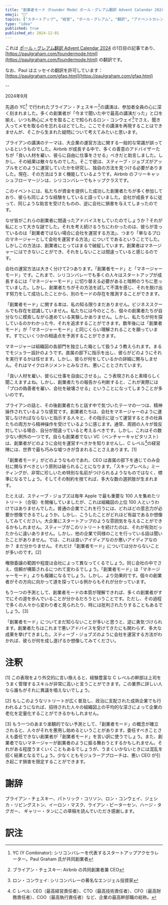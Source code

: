 ```yaml
---
title: "創業者モード（Founder Mode）ポール・グレアム翻訳 Advent Calendar 2024 1日目"
emoji: "🚀"
topics: ["スタートアップ", "経営", "ポール・グレアム", "翻訳", "アドベントカレンダー"]
type: "idea"
published: true
published_at: 2024-12-01
---
```


これは [ポール・グレアム翻訳 Advent Calendar 2024](https://adventar.org/calendars/10831) の1日目の記事であり、[https://paulgraham.com/foundermode.html](https://paulgraham.com/foundermode.html) の翻訳です。

なお、Paul はエッセイの翻訳を許可しています：[https://paulgraham.com/gfaq.html](https://paulgraham.com/gfaq.html)

--

2024年9月

先週の YC[^t1] で行われたブライアン・チェスキー[^t2]の講演は、参加者全員の心に深く刻まれました。多くの創業者が「今まで聞いた中で最高の講演だった」と口を揃え、いつも熱心にメモを取ることで知られるロン・コンウェイ[^t3]でさえ、聞き入ってメモを取るのを忘れるほどでした。ここでその講演を再現することはできませんが、そこから生まれた疑問について考えてみたいと思います。

ブライアンの講演のテーマは、大企業の運営方法に関する一般的な常識が誤っているというものでした。Airbnb が成長する中で、多くの善意のアドバイザーたちが「良い人材を雇い、彼らに自由に仕事をさせる」べきだと助言しました。しかし、その結果は散々なものでした。そこで彼は、スティーブ・ジョブズがアップルをどのように運営していたかを研究し、独自の方法を見つける必要がありました。現在、その方法はうまく機能しているようです。Airbnb のフリーキャッシュフローマージンは、シリコンバレーでもトップクラスです。

このイベントには、私たちが資金を提供した成功した創業者たちが多く参加しており、彼らも同じような経験をしていると語っていました。会社が成長するに従って、同じような助言を受けたものの、逆に会社に損害を与えてしまったのです。

なぜ皆がこれらの創業者に間違ったアドバイスをしていたのでしょうか？それが私にとって大きな謎でした。それを考え続けるうちにわかったのは、彼らが言っているのは「創業者ではない場合に会社を運営する方法」、つまり「単なるプロのマネージャーとして会社を運営する方法」についてであるということでした。しかしこの方法は、創業者にとってはまるで破綻しています。創業者はマネージャーにはできないことができ、それをしないことは間違っていると感じるのです。

会社の運営方法は大きく分けて2つあります。「創業者モード」と「マネージャーモード」です。これまで、シリコンバレーでも多くの人々はスタートアップが成長するには「マネージャーモード」に切り替える必要があると暗黙のうちに思っていました。しかし、創業者たちがその方法を試して不満を感じ、それを脱け出す努力をして成功したことから、別のモードの存在を推測することができます。

「創業者モード」に関する本は、私の知る限りまだありません。ビジネススクールでも存在を認識していません。私たちには今のところ、個々の創業者たちが自分なりに模索しながら進めている実験しかありません。しかし、私たちが何を探しているのかわかった今、それを追求することができます。数年後には「創業者モード」が「マネージャーモード」と同じくらい理解されることを願っています。すでにいくつかの相違点を予測することができます。

マネージャーは組織図の各部門を独立した箱として扱うよう教えられます。まるでモジュラー設計のようです。直属の部下に指示を出し、彼らがどのようにそれを実行するかは任せます。しかし、彼らが何をしているかの詳細に関与しません。それはマイクロネジメントとみなされ、悪いこととされています。

「良い人材を雇い、彼らに仕事を自由にさせる」。こう表現されると素晴らしく聞こえますよね。しかし、創業者たちの報告から判断すると、これが実際には「プロの偽善者を雇い、会社を破壊させる」ということになってしまうことが多いのです。

ブライアンの話と、その後創業者たちと話す中で気づいたテーマの一つは、精神操作されているような感覚です。創業者たちは、会社をマネージャーのように運営しなければならないと指示する人々と、その指示に従って運営するときの社員たちの両方から精神操作を受けているように感じます。通常、周囲の人々が皆反対している場合、自分が間違っていると考えるべきです。しかし、これはその数少ない例外の一つです。自らも創業者でない VC（ベンチャーキャピタリスト）は、創業者がどのように会社を運営すべきかを知りませんし、C レベル[^t5]の経営陣には、世界で最も巧みな嘘つきが含まれることさえあります。[1]

「創業者モード」がどのようなものであれ、CEO は直属の部下を通じてのみ会社に関与すべきという原則は破られることになります。「スキップレベル」ミーティングが、非常に珍しいため特別な名前がつけられるようなものではなく、標準になるでしょう。そしてその制約を捨てれば、多大な数の選択肢が生まれます。

たとえば、スティーブ・ジョブズは毎年 Apple で最も重要な 100 人を集めたリトリート（合宿）を開催していましたが、これは組織図の上位 100 人というわけではありませんでした。普通の企業でこれを行うには、どれほどの意志力が必要か想像できるでしょうか。しかし、こうしたことがどれほど有益であるか想像してみてください。大企業にスタートアップのような雰囲気を与えることができるかもしれません。スティーブがこのリトリートを続けたのは、それが有効だったからに違いありません。しかし、他の企業で同様のことを行っている話は聞いたことがありません。では、これは良いアイディアなのか悪いアイディアなのか？ まだ分かりません。それだけ「創業者モード」については分からないことが多いのです。[2]

権限委譲の範囲や程度は会社によって異なってくるでしょう。同じ会社の中でさえ、信頼が構築されるにつれて変わるでしょう。「創業者モード」は「マネージャーモード」よりも複雑になるでしょう。しかし、より効果的です。個々の創業者がその方向に向かって道を探っている例からもそれが分かっています。

もう一つの予測として、創業者モードの本質が理解できれば、多くの創業者がすでにその道を歩んでいることが分かるだろうということです。ただし、その過程で多くの人々から変わり者と見られたり、時には批判されたりすることもあるでしょう。[3]

「創業者モード」についてまだ知らないことが多いと思うと、逆に勇気づけられます。創業者たちはこれまで悪いアドバイスを受けてきたにも関わらず、多大な成果を挙げてきました。スティーブ・ジョブズのように会社を運営する方法がわかれば、彼らが何を成し遂げるか想像してみてください。

# 注釈

[1] この表現をより外交的に言い換えると、経験豊富な C レベルの幹部は上司をうまく管理するスキルが非常に高いと言うことができます。この業界に詳しい人なら誰もがそれに異議を唱えないでしょう。

[2] もしこのようなリトリートが広く普及し、政治に支配された成熟企業でも行われるようになれば、招待された人々の組織図上の平均的な深さによって企業の老化を定量化することができるかもしれません。

[3] もう一つのあまり楽観的でない予測として、「創業者モード」の概念が確立されると、人々がそれを悪用し始めるということがあります。委任すべきことさえも委任できない創業者が「創業者モード」を言い訳に使うでしょう。また、創業者でないマネージャーが創業者のように振る舞おうとするかもしれません。それがある程度うまくいくこともあるでしょうが、うまくいかないときには混乱を招く結果となるでしょう。少なくともモジュラーアプローチは、悪い CEO が引き起こす損害を限定することができます。

# 謝辞

ブライアン・チェスキー、パトリック・コリソン、ロン・コンウェイ、ジェシカ・リビングストン、イーロン・マスク、ライアン・ピーターセン、ハージ・タグガー、 ギャリー・タンにこの草稿を読んでいただき感謝します。

# 訳注

[^t1]: YC (Y Combinator): シリコンバレーを代表するスタートアップアクセラレーター。Paul Graham 氏が共同創業者

[^t2]: ブライアン・チェスキー: Airbnb の共同創業者兼 CEO

[^t3]: ロン・コンウェイ: シリコンバレーの著名なエンジェル投資家

[^t4]: スティーブ・ジョブズとジョン・スカリー: ジョブズは Apple の共同創業者。スカリーは 1983-1993 年に Apple の CEO を務めた。ジョブズとスカリーの対立は有名（参考：https://ja.wikipedia.org/wiki/%E3%82%B8%E3%83%A7%E3%83%B3%E3%83%BB%E3%82%B9%E3%82%AB%E3%83%AA%E3%83%BC）

[^t5]: C レベル: CEO（最高経営責任者）、CTO（最高技術責任者）、CFO（最高財務責任者）、COO（最高執行責任者）など、企業の最高幹部職の総称。
